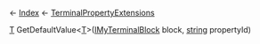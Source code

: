← [Index](Api-Index) ← [TerminalPropertyExtensions](Sandbox.ModAPI.Interfaces.TerminalPropertyExtensions)

[T]() GetDefaultValue<T><[T]()>([IMyTerminalBlock](Sandbox.ModAPI.Ingame.IMyTerminalBlock) block, [string](System.String) propertyId)

